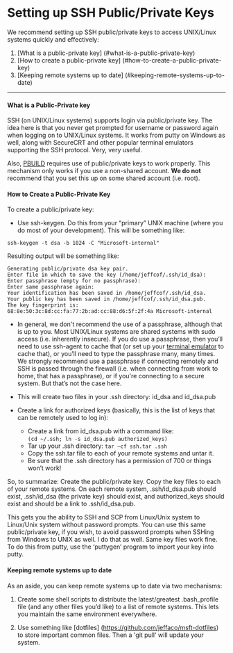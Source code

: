 # Setting up SSH Public/Private Keys

We recommend setting up SSH public/private keys to access UNIX/Linux
systems quickly and effectively:

1. [What is a public-private key] (#what-is-a-public-private-key)
2. [How to create a public-private key] (#how-to-create-a-public-private-key)
3. [Keeping remote systems up to date] (#keeping-remote-systems-up-to-date)

-----

#### What is a Public-Private key

SSH (on UNIX/Linux systems) supports login via public/private key.
The idea here is that you never get prompted for username or password
again when logging on to UNIX/Linux systems. It works from putty on
Windows as well, along with SecureCRT and other popular terminal
emulators supporting the SSH protocol. Very, very useful.

Also, [PBUILD](https://github.com/MSFTOSSMgmt/pbuild) requires use of
public/private keys to work properly. This mechanism only works if you
use a non-shared account. **We do not** recommend that you set this up on
some shared account (i.e. root).


#### How to Create a Public-Private Key

To create a public/private key:

* Use ssh-keygen. Do this from your “primary” UNIX machine (where you do
most of your development). This will be something like:
```
ssh-keygen -t dsa -b 1024 -C "Microsoft-internal"
```

Resulting output will be something like:

>
```
Generating public/private dsa key pair.
Enter file in which to save the key (/home/jeffcof/.ssh/id_dsa): 
Enter passphrase (empty for no passphrase): 
Enter same passphrase again: 
Your identification has been saved in /home/jeffcof/.ssh/id_dsa.
Your public key has been saved in /home/jeffcof/.ssh/id_dsa.pub.
The key fingerprint is:
68:8e:50:3c:8d:cc:fa:77:2b:ad:cc:88:d6:5f:2f:4a Microsoft-internal
```
>

* In general, we don't recommend the use of a passphrase, although
that is up to you. Most UNIX/Linux systems are shared systems with
sudo access (i.e. inherently insecure). If you do use a passphrase,
then you’ll need to use ssh-agent to cache that (or set up your
[terminal emulator](setup-git.md) to cache that), or you’ll need to
type the passphrase many, many times. We strongly recommend use a
passphrase if connecting remotely and SSH is passed through the
firewall (i.e. when connecting from work to home, that has a
passphrase), or if you're connecting to a secure system. But that’s
not the case here.

* This will create two files in your .ssh directory: id_dsa and id_dsa.pub

* Create a link for authorized keys (basically, this is the list of keys
that can be remotely used to log in):
  * Create a link from id_dsa.pub with a command like:<br>
        `(cd ~/.ssh; ln -s id_dsa.pub authorized_keys)`
  * Tar up your .ssh directory: `tar –cf ssh.tar .ssh`
  * Copy the ssh.tar file to each of your remote systems and untar it.
  * Be sure that the .ssh directory has a permission of 700 or things won’t work!

So, to summarize: Create the public/private key. Copy the key files to each
of your remote systems. On each remote system, .ssh/id_dsa.pub should exist,
.ssh/id_dsa (the private key) should exist, and authorized_keys should exist
and should be a link to .ssh/id_dsa.pub.

This gets you the ability to SSH and SCP from Linux/Unix system to Linux/Unix
system without password prompts. You can use this same public/private key,
if you wish, to avoid password prompts when SSHing from Windows to UNIX as well.
I do that as well. Same key files work fine. To do this from putty, use the
‘puttygen’ program to import your key into putty.


#### Keeping remote systems up to date

As an aside, you can keep remote systems up to date via two mechanisms:

1. Create some shell scripts to distribute the latest/greatest
.bash_profile file (and any other files you’d like) to a list of
remote systems.  This lets you maintain the same environment
everywhere.

2. Use something like [dotfiles] (https://github.com/jeffaco/msft-dotfiles)
to store important common files. Then a 'git pull' will update your system.
